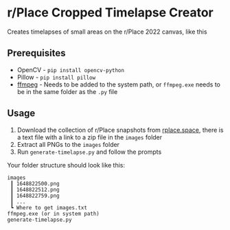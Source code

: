 # r/Place Cropped Timelapse Creator

Creates timelapses of small areas on the r/Place 2022 canvas, like this

## Prerequisites

- OpenCV - `pip install opencv-python`
- Pillow - `pip install pillow`
- [ffmpeg](https://ffmpeg.org/) - Needs to be added to the system path, or `ffmpeg.exe` needs to be in the same folder as the `.py` file

## Usage

1. Download the collection of r/Place snapshots from [rplace.space](https://rplace.space/combined/), there is a text file with a link to a zip file in the `images` folder
2. Extract all PNGs to the `images` folder
3. Run `generate-timelapse.py` and follow the prompts

Your folder structure should look like this:
```
images
 ┃ 1648822500.png
 ┃ 1648822512.png
 ┃ 1648822759.png
 ┃ ...
 ┗ Where to get images.txt
ffmpeg.exe (or in system path)
generate-timelapse.py
```
